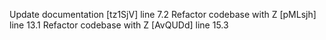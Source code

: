 Update documentation [tz1SjV] line 7.2
Refactor codebase with Z [pMLsjh] line 13.1
Refactor codebase with Z [AvQUDd] line 15.3
